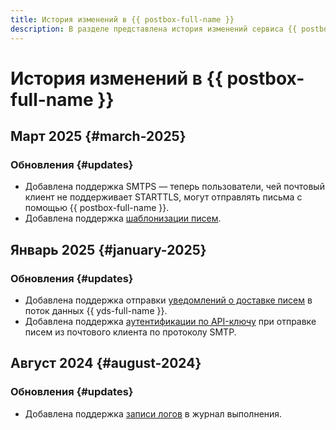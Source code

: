 ```yaml
---
title: История изменений в {{ postbox-full-name }}
description: В разделе представлена история изменений сервиса {{ postbox-name }}.
---
```


# История изменений в {{ postbox-full-name }}

## Март 2025 {#march-2025}

### Обновления {#updates}

* Добавлена поддержка SMTPS — теперь пользователи, чей почтовый клиент не поддерживает STARTTLS, могут отправлять письма с помощью {{ postbox-full-name }}.
* Добавлена поддержка [шаблонизации писем](operations/send-templated-email.md).

## Январь 2025 {#january-2025}

### Обновления {#updates}

* Добавлена поддержка отправки [уведомлений о доставке писем](concepts/notification.md) в поток данных {{ yds-full-name }}.
* Добавлена поддержка [аутентификации по API-ключу](operations/send-email.md#smtp-send) при отправке писем из почтового клиента по протоколу SMTP.

## Август 2024 {#august-2024}

### Обновления {#updates}

* Добавлена поддержка [записи логов](operations/logs-write.md) в журнал выполнения.
